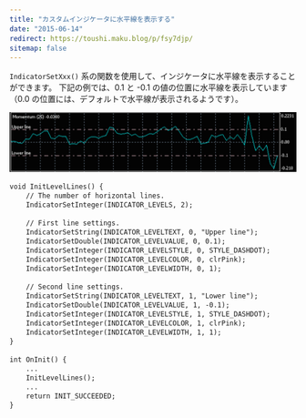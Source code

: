 ```yaml
---
title: "カスタムインジケータに水平線を表示する"
date: "2015-06-14"
redirect: https://toushi.maku.blog/p/fsy7djp/
sitemap: false
---
```


`IndicatorSetXxx()` 系の関数を使用して、インジケータに水平線を表示することができます。
下記の例では、0.1 と -0.1 の値の位置に水平線を表示しています（0.0 の位置には、デフォルトで水平線が表示されるようです）。

![indicator-level-line](img/indicator-level-line.png)

```mql
void InitLevelLines() {
    // The number of horizontal lines.
    IndicatorSetInteger(INDICATOR_LEVELS, 2);

    // First line settings.
    IndicatorSetString(INDICATOR_LEVELTEXT, 0, "Upper line");
    IndicatorSetDouble(INDICATOR_LEVELVALUE, 0, 0.1);
    IndicatorSetInteger(INDICATOR_LEVELSTYLE, 0, STYLE_DASHDOT);
    IndicatorSetInteger(INDICATOR_LEVELCOLOR, 0, clrPink);
    IndicatorSetInteger(INDICATOR_LEVELWIDTH, 0, 1);

    // Second line settings.
    IndicatorSetString(INDICATOR_LEVELTEXT, 1, "Lower line");
    IndicatorSetDouble(INDICATOR_LEVELVALUE, 1, -0.1);
    IndicatorSetInteger(INDICATOR_LEVELSTYLE, 1, STYLE_DASHDOT);
    IndicatorSetInteger(INDICATOR_LEVELCOLOR, 1, clrPink);
    IndicatorSetInteger(INDICATOR_LEVELWIDTH, 1, 1);
}

int OnInit() {
    ...
    InitLevelLines();
    ...
    return INIT_SUCCEEDED;
}
```
